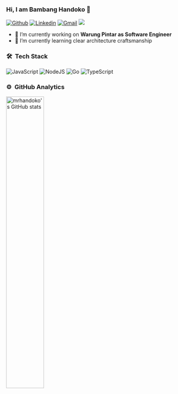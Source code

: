 ### Hi, I am Bambang Handoko 👋

[![Github](https://img.shields.io/badge/-Github-000?style=flat&logo=Github&logoColor=white)](https://github.com/mrhandokot)
[![Linkedin](https://img.shields.io/badge/-LinkedIn-blue?style=flat&logo=Linkedin&logoColor=white)](https://www.linkedin.com/in/bambang-handoko/)
[![Gmail](https://img.shields.io/badge/-Gmail-c14438?style=flat&logo=Gmail&logoColor=white)](mailto:bambang.handoko12@gmail.com)
![](https://komarev.com/ghpvc/?username=mrhandoko&color=blue&style=flat-square&label=Profile+visitors)

- 🔭 I’m currently working on **Warung Pintar as Software Engineer**
- 🌱 I’m currently learning clear architecture craftsmanship


### 🛠 &nbsp;Tech Stack

![JavaScript](https://img.shields.io/badge/javascript-%23323330.svg?style=for-the-badge&logo=javascript&logoColor=%23F7DF1E)
![NodeJS](https://img.shields.io/badge/node.js-6DA55F?style=for-the-badge&logo=node.js&logoColor=white)
![Go](https://img.shields.io/badge/go-%2300ADD8.svg?style=for-the-badge&logo=go&logoColor=white)
![TypeScript](https://img.shields.io/badge/TypeScript-007ACC?style=for-the-badge&logo=typescript&logoColor=white)


### ⚙️ &nbsp;GitHub Analytics

<a href="https://github.com/mrhandoko">
    <img align="left" width="45%" src="https://github-readme-stats.vercel.app/api?username=mrhandoko&show_icons=true&line_height=30&count_private=true&include_all_commits=true&theme=algolia" alt="mrhandoko's GitHub stats"/>
</a>

<!--
**mrhandoko/mrhandoko** is a ✨ _special_ ✨ repository because its `README.md` (this file) appears on your GitHub profile.

Here are some ideas to get you started:

- 🔭 I’m currently working on ...
- 🌱 I’m currently learning ...
- 👯 I’m looking to collaborate on ...
- 🤔 I’m looking for help with ...
- 💬 Ask me about ...

- ⚡ Fun fact: .
-->
